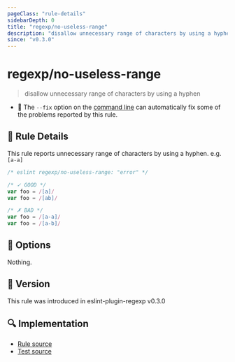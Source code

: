 ```yaml
---
pageClass: "rule-details"
sidebarDepth: 0
title: "regexp/no-useless-range"
description: "disallow unnecessary range of characters by using a hyphen"
since: "v0.3.0"
---
```

# regexp/no-useless-range

> disallow unnecessary range of characters by using a hyphen

- :wrench: The `--fix` option on the [command line](https://eslint.org/docs/user-guide/command-line-interface#fixing-problems) can automatically fix some of the problems reported by this rule.

## :book: Rule Details

This rule reports unnecessary range of characters by using a hyphen. e.g. `[a-a]`

<eslint-code-block fix>

```js
/* eslint regexp/no-useless-range: "error" */

/* ✓ GOOD */
var foo = /[a]/
var foo = /[ab]/

/* ✗ BAD */
var foo = /[a-a]/
var foo = /[a-b]/
```

</eslint-code-block>

## :wrench: Options

Nothing.

## :rocket: Version

This rule was introduced in eslint-plugin-regexp v0.3.0

## :mag: Implementation

- [Rule source](https://github.com/ota-meshi/eslint-plugin-regexp/blob/master/lib/rules/no-useless-range.ts)
- [Test source](https://github.com/ota-meshi/eslint-plugin-regexp/blob/master/tests/lib/rules/no-useless-range.ts)

